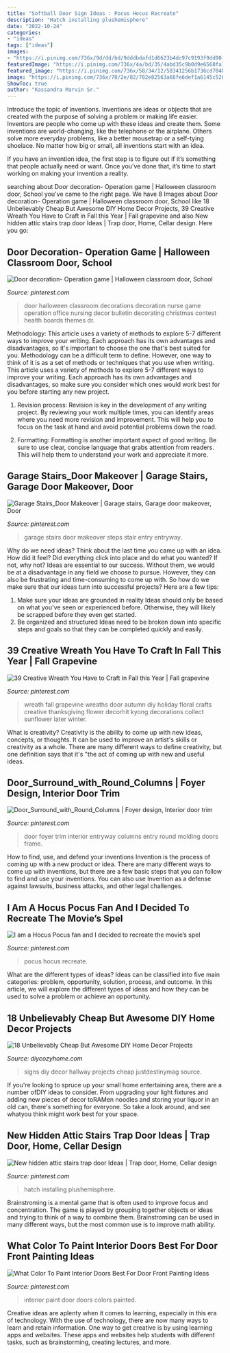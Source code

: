 ```yaml
---
title: "Softball Door Sign Ideas : Pocus Hocus Recreate"
description: "Hatch installing plushemisphere"
date: "2022-10-24"
categories:
- "ideas"
tags: ["ideas"]
images:
- "https://i.pinimg.com/736x/9d/dd/bd/9dddbdafd1d6623b4dc97c9193f9dd90--foyer-design-foyer-ideas.jpg"
featuredImage: "https://i.pinimg.com/736x/4a/bd/35/4abd35c9b0d9e6568fa14f3ed2ccf11b.jpg"
featured_image: "https://i.pinimg.com/736x/58/34/12/58341256b1736cd7048f01a957eb7afd--garage-stairs-garage-entry.jpg"
image: "https://i.pinimg.com/736x/78/2e/82/782e82563a68fe6def1a6145c5201b07.jpg"
ShowToc: true
author: "Kassandra Marvin Sr."
---
```



Introduce the topic of inventions.
Inventions are ideas or objects that are created with the purpose of solving a problem or making life easier. Inventors are people who come up with these ideas and create them.
Some inventions are world-changing, like the telephone or the airplane. Others solve more everyday problems, like a better mousetrap or a self-tying shoelace. No matter how big or small, all inventions start with an idea.

If you have an invention idea, the first step is to figure out if it’s something that people actually need or want. Once you’ve done that, it’s time to start working on making your invention a reality.

	

		
searching about Door decoration- Operation game | Halloween classroom door, School you've came to the right page. We have 8 Images about Door decoration- Operation game | Halloween classroom door, School like 18 Unbelievably Cheap But Awesome DIY Home Decor Projects, 39 Creative Wreath You Have to Craft in Fall this Year | Fall grapevine and also New hidden attic stairs trap door Ideas | Trap door, Home, Cellar design. Here you go:
		
    
## Door Decoration- Operation Game | Halloween Classroom Door, School

<img loading=lazy src="https://i.pinimg.com/736x/0c/b2/4f/0cb24fc406661237b06897e2ec50270b.jpg" onerror="this.onerror=null;this.src='https://tse1.mm.bing.net/th?id=OIP.DYknqicoSAqlPY5rRc2p0wHaJ3&amp;pid=15.1';" alt="Door decoration- Operation game | Halloween classroom door, School">

_Source: pinterest.com_

>door halloween classroom decorations decoration nurse game operation office nursing decor bulletin decorating christmas contest health boards themes dr. 

	

Methodology: This article uses a variety of methods to explore 5-7 different ways to improve your writing. Each approach has its own advantages and disadvantages, so it's important to choose the one that's best suited for you.
Methodology can be a difficult term to define. However, one way to think of it is as a set of methods or techniques that you use when writing. This article uses a variety of methods to explore 5-7 different ways to improve your writing. Each approach has its own advantages and disadvantages, so make sure you consider which ones would work best for you before starting any new project.
1) Revision process: Revision is key in the development of any writing project. By reviewing your work multiple times, you can identify areas where you need more revision and improvement. This will help you to focus on the task at hand and avoid potential problems down the road.

2) Formatting: Formatting is another important aspect of good writing. Be sure to use clear, concise language that grabs attention from readers. This will help them to understand your work and appreciate it more.

    
## Garage Stairs_Door Makeover | Garage Stairs, Garage Door Makeover, Door

<img loading=lazy src="https://i.pinimg.com/736x/58/34/12/58341256b1736cd7048f01a957eb7afd--garage-stairs-garage-entry.jpg" onerror="this.onerror=null;this.src='https://tse2.mm.bing.net/th?id=OIP.ATvtmViPzC6RsD-iNme9hgHaJ6&amp;pid=15.1';" alt="Garage Stairs_Door Makeover | Garage stairs, Garage door makeover, Door">

_Source: pinterest.com_

>garage stairs door makeover steps stair entry entryway. 

	

Why do we need ideas?
Think about the last time you came up with an idea. How did it feel? Did everything click into place and do what you wanted? If not, why not?
Ideas are essential to our success. Without them, we would be at a disadvantage in any field we choose to pursue. However, they can also be frustrating and time-consuming to come up with. So how do we make sure that our ideas turn into successful projects? Here are a few tips: 

1) Make sure your ideas are grounded in reality 
Ideas should only be based on what you've seen or experienced before. Otherwise, they will likely be scrapped before they even get started. 
2) Be organized and structured 
Ideas need to be broken down into specific steps and goals so that they can be completed quickly and easily.

    
## 39 Creative Wreath You Have To Craft In Fall This Year | Fall Grapevine

<img loading=lazy src="https://i.pinimg.com/736x/4a/bd/35/4abd35c9b0d9e6568fa14f3ed2ccf11b.jpg" onerror="this.onerror=null;this.src='https://tse1.mm.bing.net/th?id=OIP.akvyc5rr6demIMa44dopvQHaNK&amp;pid=15.1';" alt="39 Creative Wreath You Have to Craft in Fall this Year | Fall grapevine">

_Source: pinterest.com_

>wreath fall grapevine wreaths door autumn diy holiday floral crafts creative thanksgiving flower decorhit kyong decorations collect sunflower later winter. 

	

What is creativity?
Creativity is the ability to come up with new ideas, concepts, or thoughts. It can be used to improve an artist's skills or creativity as a whole. There are many different ways to define creativity, but one definition says that it's "the act of coming up with new and useful ideas.

    
## Door_Surround_with_Round_Columns | Foyer Design, Interior Door Trim

<img loading=lazy src="https://i.pinimg.com/736x/9d/dd/bd/9dddbdafd1d6623b4dc97c9193f9dd90--foyer-design-foyer-ideas.jpg" onerror="this.onerror=null;this.src='https://tse1.mm.bing.net/th?id=OIP.MEd-s0KOs9O-BcJXD73QnQHaLG&amp;pid=15.1';" alt="Door_Surround_with_Round_Columns | Foyer design, Interior door trim">

_Source: pinterest.com_

>door foyer trim interior entryway columns entry round molding doors frame. 

	

How to find, use, and defend your inventions
Invention is the process of coming up with a new product or idea. There are many different ways to come up with inventions, but there are a few basic steps that you can follow to find and use your inventions. You can also use Invention as a defense against lawsuits, business attacks, and other legal challenges.

    
## I Am A Hocus Pocus Fan And I Decided To Recreate The Movie’s Spel

<img loading=lazy src="https://i.pinimg.com/736x/78/2e/82/782e82563a68fe6def1a6145c5201b07.jpg" onerror="this.onerror=null;this.src='https://tse2.mm.bing.net/th?id=OIP.nz5JrqTX9hokyvG284WYSwHaQB&amp;pid=15.1';" alt="I am a Hocus Pocus fan and I decided to recreate the movie’s spel">

_Source: pinterest.com_

>pocus hocus recreate. 

	

What are the different types of ideas?
Ideas can be classified into five main categories: problem, opportunity, solution, process, and outcome. In this article, we will explore the different types of ideas and how they can be used to solve a problem or achieve an opportunity.

    
## 18 Unbelievably Cheap But Awesome DIY Home Decor Projects

<img loading=lazy src="https://diycozyhome.com/wp-content/uploads/2016/06/hallway-signs.jpg" onerror="this.onerror=null;this.src='https://tse3.mm.bing.net/th?id=OIP.WK8xketsEFEGkRZhZe0H6gHaLH&amp;pid=15.1';" alt="18 Unbelievably Cheap But Awesome DIY Home Decor Projects">

_Source: diycozyhome.com_

>signs diy decor hallway projects cheap justdestinymag source. 

	

If you're looking to spruce up your small home entertaining area, there are a number ofDIY ideas to consider. From upgrading your light fixtures and adding new pieces of decor toRAMen noodles and storing your liquor in an old can, there's something for everyone. So take a look around, and see whatyou think might work best for your space.

    
## New Hidden Attic Stairs Trap Door Ideas | Trap Door, Home, Cellar Design

<img loading=lazy src="https://i.pinimg.com/736x/6f/1a/bf/6f1abfe214427cf2437cadb8fcdbc655.jpg" onerror="this.onerror=null;this.src='https://tse4.mm.bing.net/th?id=OIP.Ry4P4NRODREKRGUH6JHKqAAAAA&amp;pid=15.1';" alt="New hidden attic stairs trap door Ideas | Trap door, Home, Cellar design">

_Source: pinterest.com_

>hatch installing plushemisphere. 

	

Brainstroming is a mental game that is often used to improve focus and concentration. The game is played by grouping together objects or ideas and trying to think of a way to combine them. Brainstroming can be used in many different ways, but the most common use is to improve math ability.

    
## What Color To Paint Interior Doors Best For Door Front Painting Ideas

<img loading=lazy src="https://i.pinimg.com/736x/7e/02/28/7e0228018ff33c1ec8b5174eaaedd2ad.jpg" onerror="this.onerror=null;this.src='https://tse2.mm.bing.net/th?id=OIP.WXS8L7voKIvP9MnNg9JYJwHaJ3&amp;pid=15.1';" alt="What Color To Paint Interior Doors Best For Door Front Painting Ideas">

_Source: pinterest.com_

>interior paint door doors colors painted. 

	

Creative ideas are aplenty when it comes to learning, especially in this era of technology. With the use of technology, there are now many ways to learn and retain information. One way to get creative is by using learning apps and websites. These apps and websites help students with different tasks, such as brainstorming, creating lectures, and more.


